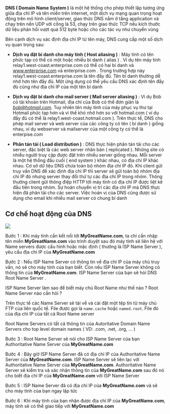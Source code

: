 **DNS ( Domain Name System )** là một hệ thống cho phép thiết lập tương ứng giữa địa chỉ IP và tên miền trên internet, một dịch vụ mạng quan trọng hoạt động trên mô hình client/server, giao thức DNS nằm ở tầng application và chạy trên nền UDP với cổng là 53, chạy trên giao thức TCP nếu kích thước dữ liệu phản hồi vượt quá 512 byte hoặc cho các tác vụ như chuyển vùng

Bên cạnh dịch vụ xác định địa chỉ IP từ tên máy, DNS cung cấp một số dịch vụ quan trọng sau:

- **Dịch vụ đặt bí danh cho máy tính ( Host aliasing )** : Máy tính có tên phức tạp có thể có một hoặc nhiều bí danh ( alias ) . Ví dụ tên máy tính relay1.west-coast.enterprise.com có thể có hai bí danh và www.enterprise.com và enterprise.com . Trong trường hợp này relay1.west-coast.enterprise.com là tên đầy đủ. Tên bí danh thường dễ nhớ hơn tên đầy đủ. Một ứng dụng có thể yêu cầu DNS xác định tên đầy đủ cũng như địa chỉ IP của một tên bí danh
- **Dịch vụ đặt bí danh cho mail server ( Mail server aliasing )** : Ví dụ Bob có tài khoản trên Hotmail, địa chỉ của Bob có thể đơn giản là *bob@hotmail.com*. Tuy nhiên tên máy tính của máy phục vụ thư tại Hotmail phức tạp hơn và vì thế khó nhớ hơn so với hotmail.com ( ví dụ đầy đủ có thể là relay1.west-coast.hotmail.com ). Trên thực tế, DNS cho phép mail server và web server của các công ty có tên ( bí danh ) giống nhau, ví dụ webserver và mailserver của một công ty có thể là enterpise.com

- **Phân tán tải ( Load distribution )** : DNS thực hiện phân tán tải cho các server, đặc biệt là các web server nhân bản ( replicated ). Những site có nhiều người truy cập được đặt trên nhiều server giống nhau. Mỗi server là một hệ thống đầu cuối ( end system ) khác nhau, có địa chỉ IP khác nhau. Cơ sở dữ liệu DNS chứa toàn bộ nhóm địa chỉ IP đó. Khi client gửi truy vấn DNS để xác định địa chỉ IP thì server sẽ gửi toàn bộ nhóm địa chỉ IP đó nhưng server thay đổi thứ tự các địa chỉ IP trong nhóm. Thông thường client gửi thông điệp HTTP tới máy tính có địa chỉ IP được liệt kê đầu tiên trong nhóm. Sự hoán chuyển vị trí các địa chỉ IP mà DNS thực hiện đã phân tải cho các server. Việc hoán vị của DNS cũng được sử dụng cho email khi nhiều mail server có chung bí danh

## Cơ chế hoạt động của DNS 

<img src="https://github.com/vjnkvt/Images/blob/master/dnsworkflow.png">

Bước 1 : Khi máy tính cần kết nối tới **MyGreatName.com**, ta chỉ cần nhập tên miền **MyGreatName.com** vào trình duyệt sau đó máy tính sẽ liên hệ với Name servers được cấu hình hoặc mặc định ( thường là ISP Name Server ), yêu cầu địa chỉ IP của **MyGreatName.com**

Bước 2 : Nếu ISP Name Server có thông tin về địa chỉ IP của máy chủ truy vấn, nó sẽ cho máy tính của bạn biết. Còn nếu ISP Name Server không có thông tin của **MyGreatName.com**. ISP Name Server của bạn sẽ hỏi DNS Root Name Server .

ISP Name Server làm sao để biết máy chủ Root Name như thế nào ? Root Name Server nào cần hỏi ? 

Trên thực tế các Name Server sẽ tải về và cài đặt một tệp tin từ máy chủ FTP của liên quốc tế. File được gọi là ``name.cache`` hoặc ``named.root``. File đó của địa chỉ IP của tất cả Root Name server

Root Name Servers có tất cả thông tin của Autoritative Domain Name Servers cho top level domain names ( VD: .com, .net, .org, ... ) 

Bước 3 : Root Name Server sẽ nói cho ISP Name Server của bạn Authoritative Name Server của **MyGreatName.com**

Bước 4 : Bây giờ ISP Name Server đã có địa chỉ IP của Authoritative Name Server của **MyGreatName.com**. ISP Name Server sẽ liên lạc với Authoritative Name Server của **MyGreatName.com**. Authoritative Name Server sẽ kiểm tra và xác nhận thông tin của **MyGreatName.com** sau đó nó cho biết địa chỉ IP của **MyGreatName.com** với ISP Name Server

Bước 5 : ISP Name Server đã có địa chỉ IP của **MyGreatName.com** và sẽ cho máy tính của bạn ngay lập tức

Bước 6 : Khi máy tính của bạn nhận được địa chỉ IP của **MyGreatName.com**, máy tính sẽ có thể giao tiếp với **MyGreatName.com**
